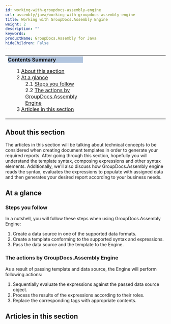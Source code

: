 ```yaml
---
id: working-with-groupdocs-assembly-engine
url: assembly/java/working-with-groupdocs-assembly-engine
title: Working with GroupDocs.Assembly Engine
weight: 2
description: ""
keywords: 
productName: GroupDocs.Assembly for Java
hideChildren: False
---
```

<table class="sectionMacro" border="0" cellpadding="5" cellspacing="0" width="100%"><tbody><tr><td valign="top" width="50%"><div class="panel" style="border-top-width: 1px; border-right-width: 1px; border-bottom-width: 1px; border-left-width: 1px;"><div class="panelHeader" style="border-bottom-width: 1px; background-color: rgb(176, 196, 222);"><b>Contents Summary</b></div><div class="panelContent"><style type="text/css">div.rbtoc1593026731608 { padding-top: 0px; padding-right: 0px; padding-bottom: 0px; padding-left: 0px; }div.rbtoc1593026731608 ul { list-style-type: none; list-style-image: none; margin-left: 0px; }div.rbtoc1593026731608 li { margin-left: 0px; padding-left: 0px; }</style><div class="toc rbtoc1593026731608"><ul class="toc-indentation"><li><span class="TOCOutline">1</span> <a href="#WorkingwithGroupDocs.AssemblyEngine-Aboutthissection">About this section</a></li><li><span class="TOCOutline">2</span> <a href="#WorkingwithGroupDocs.AssemblyEngine-Ataglance">At a glance</a><ul class="toc-indentation"><li><span class="TOCOutline">2.1</span> <a href="#WorkingwithGroupDocs.AssemblyEngine-Stepsyoufollow">Steps you follow</a></li><li><span class="TOCOutline">2.2</span> <a href="#WorkingwithGroupDocs.AssemblyEngine-TheactionsbyGroupDocs.AssemblyEngine">The actions by GroupDocs.Assembly Engine</a></li></ul></li><li><span class="TOCOutline">3</span> <a href="#WorkingwithGroupDocs.AssemblyEngine-Articlesinthissection">Articles in this section</a></li></ul></div></div></div></td><td valign="top" width="15%">&nbsp;</td><td valign="top" width="35%">&nbsp;</td></tr></tbody></table>

## About this section

The articles in this section will be talking about technical concepts to be considered when creating document templates in order to generate your required reports. After going through this section, hopefully you will understand the template syntax, composing expressions and other syntax elements. Additionally, we'll also discuss how GroupDocs.Assembly engine reads the syntax, evaluates the expressions to populate with assigned data and then generates your desired report according to your business needs.

## At a glance

### Steps you follow

In a nutshell, you will follow these steps when using GroupDocs.Assembly Engine:

1.  Create a data source in one of the supported data formats.
2.  Create a template conforming to the supported syntax and expressions.
3.  Pass the data source and the template to the Engine.

### The actions by GroupDocs.Assembly Engine

As a result of passing template and data source, the Engine will perform following actions:

1.  Sequentially evaluate the expressions against the passed data source object.
2.  Process the results of the expressions according to their roles.
3.  Replace the corresponding tags with appropriate contents.

## Articles in this section
